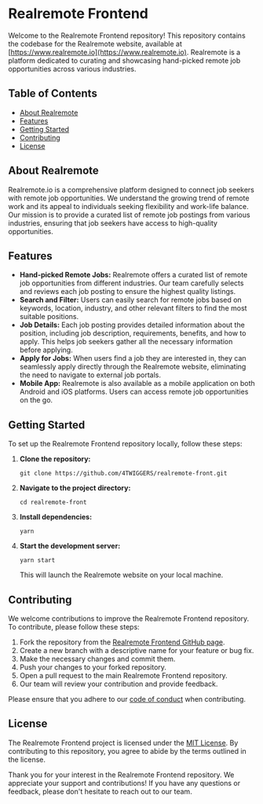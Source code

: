 # Realremote Frontend

Welcome to the Realremote Frontend repository! This repository contains the codebase for the Realremote website, available at [https://www.realremote.io](https://www.realremote.io). Realremote is a platform dedicated to curating and showcasing hand-picked remote job opportunities across various industries.

## Table of Contents

- [About Realremote](#about-realremote)
- [Features](#features)
- [Getting Started](#getting-started)
- [Contributing](#contributing)
- [License](#license)

## About Realremote

Realremote.io is a comprehensive platform designed to connect job seekers with remote job opportunities. We understand the growing trend of remote work and its appeal to individuals seeking flexibility and work-life balance. Our mission is to provide a curated list of remote job postings from various industries, ensuring that job seekers have access to high-quality opportunities.

## Features

- **Hand-picked Remote Jobs:** Realremote offers a curated list of remote job opportunities from different industries. Our team carefully selects and reviews each job posting to ensure the highest quality listings.
- **Search and Filter:** Users can easily search for remote jobs based on keywords, location, industry, and other relevant filters to find the most suitable positions.
- **Job Details:** Each job posting provides detailed information about the position, including job description, requirements, benefits, and how to apply. This helps job seekers gather all the necessary information before applying.
- **Apply for Jobs:** When users find a job they are interested in, they can seamlessly apply directly through the Realremote website, eliminating the need to navigate to external job portals.
- **Mobile App:** Realremote is also available as a mobile application on both Android and iOS platforms. Users can access remote job opportunities on the go.

## Getting Started

To set up the Realremote Frontend repository locally, follow these steps:

1. **Clone the repository:**
   ```
   git clone https://github.com/4TWIGGERS/realremote-front.git
   ```
   
2. **Navigate to the project directory:**
   ```
   cd realremote-front
   ```

3. **Install dependencies:**
   ```
   yarn
   ```
   
4. **Start the development server:**
   ```
   yarn start
   ```
   
   This will launch the Realremote website on your local machine. 

## Contributing

We welcome contributions to improve the Realremote Frontend repository. To contribute, please follow these steps:

1. Fork the repository from the [Realremote Frontend GitHub page](https://github.com/4TWIGGERS/realremote-front).
2. Create a new branch with a descriptive name for your feature or bug fix.
3. Make the necessary changes and commit them.
4. Push your changes to your forked repository.
5. Open a pull request to the main Realremote Frontend repository.
6. Our team will review your contribution and provide feedback.

Please ensure that you adhere to our [code of conduct](CODE_OF_CONDUCT.md) when contributing.

## License

The Realremote Frontend project is licensed under the [MIT License](LICENSE.md). By contributing to this repository, you agree to abide by the terms outlined in the license.

Thank you for your interest in the Realremote Frontend repository. We appreciate your support and contributions! If you have any questions or feedback, please don't hesitate to reach out to our team.
